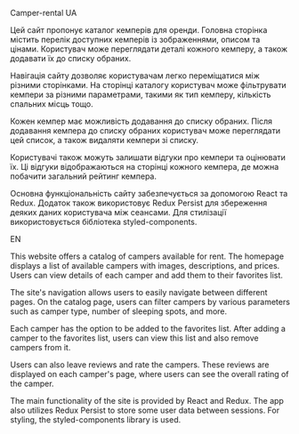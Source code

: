 Camper-rental UA

Цей сайт пропонує каталог кемперів для оренди. Головна сторінка містить перелік
доступних кемперів із зображеннями, описом та цінами. Користувач може
переглядати деталі кожного кемперу, а також додавати їх до списку обраних.

Навігація сайту дозволяє користувачам легко переміщатися між різними сторінками.
На сторінці каталогу користувач може фільтрувати кемпери за різними параметрами,
такими як тип кемперу, кількість спальних місць тощо.

Кожен кемпер має можливість додавання до списку обраних. Після додавання кемпера
до списку обраних користувач може переглядати цей список, а також видаляти
кемпери зі списку.

Користувачі також можуть залишати відгуки про кемпери та оцінювати їх. Ці
відгуки відображаються на сторінці кожного кемпера, де можна побачити загальний
рейтинг кемпера.

Основна функціональність сайту забезпечується за допомогою React та Redux.
Додаток також використовує Redux Persist для збереження деяких даних користувача
між сеансами. Для стилізації використовується бібліотека styled-components.

EN

This website offers a catalog of campers available for rent. The homepage
displays a list of available campers with images, descriptions, and prices.
Users can view details of each camper and add them to their favorites list.

The site's navigation allows users to easily navigate between different pages.
On the catalog page, users can filter campers by various parameters such as
camper type, number of sleeping spots, and more.

Each camper has the option to be added to the favorites list. After adding a
camper to the favorites list, users can view this list and also remove campers
from it.

Users can also leave reviews and rate the campers. These reviews are displayed
on each camper's page, where users can see the overall rating of the camper.

The main functionality of the site is provided by React and Redux. The app also
utilizes Redux Persist to store some user data between sessions. For styling,
the styled-components library is used.
